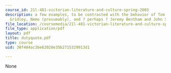 ```yaml
---
course_id: 21l-481-victorian-literature-and-culture-spring-2003
description: a few examples, to be contrasted with the behavior of Tom Jarndyce, Mr.
  Gridley, Nemo (presumably), and ? perhaps ? Jeremy Bentham and John Stuart Mill.
file_location: /coursemedia/21l-481-victorian-literature-and-culture-spring-2003/38f484ac3be62028e35b2715329913d1_dutyquote.pdf
file_type: application/pdf
layout: pdf
title: dutyquote.pdf
type: course
uid: 38f484ac3be62028e35b2715329913d1

---
```

None